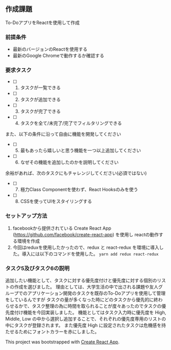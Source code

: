 
## 作成課題
To-DoアプリをReactを使用して作成

### 前提条件
- 最新のバージョンのReactを使用する
- 最新のGoogle Chromeで動作するか確認する

### 要求タスク
- [ ] 1. タスクが一覧できる
- [ ] 2. タスクが追加できる
- [ ] 3. タスクが完了できる
- [ ] 4. タスクを全て/未完了/完了でフィルタリングできる

また、以下の条件に沿って自由に機能を開発してください
- [ ] 5. 最もあったら嬉しいと思う機能を一つ以上追加してください
- [ ] 6. なぜその機能を追加したのかを説明してください

余裕があれば、次のタスクにもチャレンジしてください(必須ではない)
- [ ] 7. 極力Class Componentを使わず、React Hooksのみを使う
- [ ] 8. CSSを使ってUIをスタイリングする

### セットアップ方法
1.  facebookから提供されている Create React App (https://github.com/facebook/create-react-app) を使用し
    reactの動作する環境を作成
2.  今回はreduxを使用したかったので、redux と react-redux を環境に導入した。導入には以下のコマンドを使用した。
    `yarn add redux react-redux`

### タスク5及びタスク6の説明
追加したい機能として、タスクに対する優先度付けと優先度に対する個別のリストの作成を選びました。
理由としては、大学生活の中で出される課題や友人グループでのアプリケーション開発のタスクを既存のTo-Doアプリを使用して管理をしているんですが
タスクの量が多くなった時にどのタスクから優先的に終わらせるかで、タスク整理の為に時間を取られることが度々あったのでタスクの優先度付け機能を今回実装しました。
機能としてはタスク入力時に優先度を High, Middle, Low の中から選択し追加することで、それぞれの優先度専用のリストの中にタスクが登録されます。
また優先度 High に設定されたタスクは危機感を持たせるためにフォントカラーを赤にしました。

This project was bootstrapped with [Create React App](https://github.com/facebook/create-react-app).
